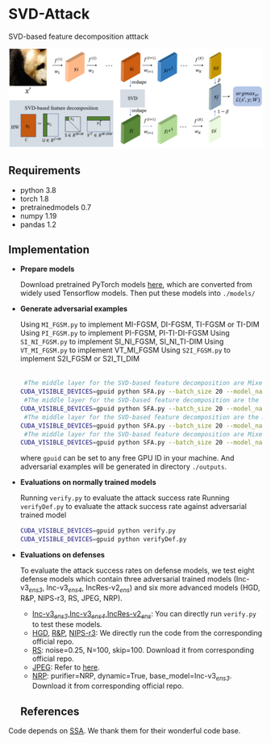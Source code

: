# SVD-Attack
SVD-based feature decomposition atttack

![Learning Algo](/framework.png)

## Requirements

- python 3.8
- torch 1.8
- pretrainedmodels 0.7
- numpy 1.19
- pandas 1.2


## Implementation
- **Prepare models**

  Download pretrained PyTorch models [here](https://github.com/ylhz/tf_to_pytorch_model), which are converted from widely used Tensorflow models. Then put these models into `./models/`

- **Generate adversarial examples**

  Using `MI_FGSM.py` to implement MI-FGSM, DI-FGSM, TI-FGSM or TI-DIM
  Using `PI_FGSM.py` to implement PI-FGSM, PI-TI-DI-FGSM
  Using `SI_NI_FGSM.py` to implement SI_NI_FGSM, SI_NI_TI-DIM
  Using `VT_MI_FGSM.py` to implement VT_MI_FGSM
  Using `S2I_FGSM.py` to implement S2I_FGSM or S2I_TI_DIM
  
  
  ```bash
  
   #The middle layer for the SVD-based feature decomposition are Mixed-6e for Inception-v3, which is layer before the parameter 'AuxLogits' 
  CUDA_VISIBLE_DEVICES=gpuid python SFA.py --batch_size 20 --model_name inceptionv3 --layer AuxLogits
   #The middle layer for the SVD-based feature decomposition are the last layer of block3 for Resnet-152, which is layer before the parameter 'layer4' 
  CUDA_VISIBLE_DEVICES=gpuid python SFA.py --batch_size 20 --model_name resnet152 --layer layer4
   #The middle layer for the SVD-based feature decomposition are the Mixed-6a for Inception-Resnet-v2 , which is layer before the parameter 'mixed_7a' 
  CUDA_VISIBLE_DEVICES=gpuid python SFA.py --batch_size 20 --model_name inceptionresnetv2 --layer mixed_7a
   #The middle layer for the SVD-based feature decomposition are Mixed-6b for Inception-v4
  CUDA_VISIBLE_DEVICES=gpuid python SFA.py --batch_size 20 --model_name inceptionv4 --layer '17'
  ```
  where `gpuid` can be set to any free GPU ID in your machine. And adversarial examples will be generated in directory `./outputs`.
  
- **Evaluations on normally trained models**

  Running `verify.py` to evaluate the attack  success rate
  Running `verifyDef.py` to evaluate the attack  success rate against adversarial trained model
  ```bash
  CUDA_VISIBLE_DEVICES=gpuid python verify.py
  CUDA_VISIBLE_DEVICES=gpuid python verifyDef.py
  ```

- **Evaluations on defenses**

    To evaluate the attack success rates on defense models, we test eight defense models which contain three adversarial trained models (Inc-v3<sub>*ens3*</sub>, Inc-v3<sub>*ens4*</sub>, IncRes-v2<sub>*ens*</sub>) and six more advanced models (HGD, R&P, NIPS-r3, RS, JPEG, NRP).

    - [Inc-v3<sub>*ens3*</sub>,Inc-v3<sub>*ens4*</sub>,IncRes-v2<sub>*ens*</sub>](https://github.com/ylhz/tf_to_pytorch_model):  You can directly run `verify.py` to test these models.
    - [HGD](https://github.com/lfz/Guided-Denoise), [R&P](https://github.com/cihangxie/NIPS2017_adv_challenge_defense), [NIPS-r3](https://github.com/anlthms/nips-2017/tree/master/mmd): We directly run the code from the corresponding official repo.
    - [RS](https://github.com/locuslab/smoothing): noise=0.25, N=100, skip=100. Download it from corresponding official repo.
    - [JPEG](https://github.com/JHL-HUST/VT/blob/main/third_party/jpeg.py): Refer to [here](https://github.com/JHL-HUST/VT/blob/main/third_party/jpeg.py).
    - [NRP](https://github.com/Muzammal-Naseer/NRP): purifier=NRP, dynamic=True, base_model=Inc-v3<sub>*ens3*</sub>. Download it from corresponding official repo.
    
    ## References
Code depends on [SSA](https://github.com/yuyang-long/SSA). We thank them for their wonderful code base. 

   
